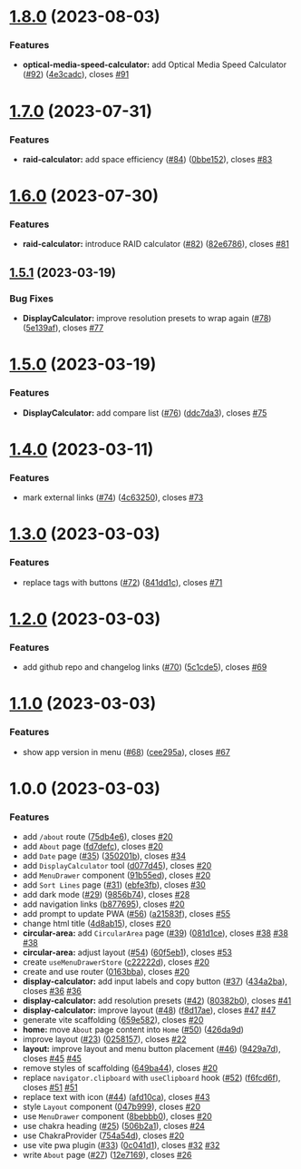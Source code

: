 # [1.8.0](https://github.com/Bikossor/poly.tools/compare/v1.7.0...v1.8.0) (2023-08-03)


### Features

* **optical-media-speed-calculator:** add Optical Media Speed Calculator ([#92](https://github.com/Bikossor/poly.tools/issues/92)) ([4e3cadc](https://github.com/Bikossor/poly.tools/commit/4e3cadc2832b6220486d8de639e15a0fcef17c82)), closes [#91](https://github.com/Bikossor/poly.tools/issues/91)

# [1.7.0](https://github.com/Bikossor/poly.tools/compare/v1.6.0...v1.7.0) (2023-07-31)


### Features

* **raid-calculator:** add space efficiency ([#84](https://github.com/Bikossor/poly.tools/issues/84)) ([0bbe152](https://github.com/Bikossor/poly.tools/commit/0bbe15200405016c2eef46b5df30e1a2c5d7c9ff)), closes [#83](https://github.com/Bikossor/poly.tools/issues/83)

# [1.6.0](https://github.com/Bikossor/poly.tools/compare/v1.5.1...v1.6.0) (2023-07-30)


### Features

* **raid-calculator:** introduce RAID calculator ([#82](https://github.com/Bikossor/poly.tools/issues/82)) ([82e6786](https://github.com/Bikossor/poly.tools/commit/82e678687fe207e3701f04a4cb87dad85966b11b)), closes [#81](https://github.com/Bikossor/poly.tools/issues/81)

## [1.5.1](https://github.com/Bikossor/poly.tools/compare/v1.5.0...v1.5.1) (2023-03-19)


### Bug Fixes

* **DisplayCalculator:** improve resolution presets to wrap again ([#78](https://github.com/Bikossor/poly.tools/issues/78)) ([5e139af](https://github.com/Bikossor/poly.tools/commit/5e139afe196244ba15efd890c8bb82eda0929e80)), closes [#77](https://github.com/Bikossor/poly.tools/issues/77)

# [1.5.0](https://github.com/Bikossor/poly.tools/compare/v1.4.0...v1.5.0) (2023-03-19)


### Features

* **DisplayCalculator:** add compare list ([#76](https://github.com/Bikossor/poly.tools/issues/76)) ([ddc7da3](https://github.com/Bikossor/poly.tools/commit/ddc7da3196cc8089136a14d49b7d328e118e345f)), closes [#75](https://github.com/Bikossor/poly.tools/issues/75)

# [1.4.0](https://github.com/Bikossor/poly.tools/compare/v1.3.0...v1.4.0) (2023-03-11)


### Features

* mark external links ([#74](https://github.com/Bikossor/poly.tools/issues/74)) ([4c63250](https://github.com/Bikossor/poly.tools/commit/4c63250510d5c51572a1b69fc4c29dd4c23e8de5)), closes [#73](https://github.com/Bikossor/poly.tools/issues/73)

# [1.3.0](https://github.com/Bikossor/poly.tools/compare/v1.2.0...v1.3.0) (2023-03-03)


### Features

* replace tags with buttons ([#72](https://github.com/Bikossor/poly.tools/issues/72)) ([841dd1c](https://github.com/Bikossor/poly.tools/commit/841dd1c173eab52fe3b84132bf257587abf22bda)), closes [#71](https://github.com/Bikossor/poly.tools/issues/71)

# [1.2.0](https://github.com/Bikossor/poly.tools/compare/v1.1.0...v1.2.0) (2023-03-03)


### Features

* add github repo and changelog links ([#70](https://github.com/Bikossor/poly.tools/issues/70)) ([5c1cde5](https://github.com/Bikossor/poly.tools/commit/5c1cde53742130b85abf0e91e654e02b79d4a9fd)), closes [#69](https://github.com/Bikossor/poly.tools/issues/69)

# [1.1.0](https://github.com/Bikossor/poly.tools/compare/v1.0.0...v1.1.0) (2023-03-03)


### Features

* show app version in menu ([#68](https://github.com/Bikossor/poly.tools/issues/68)) ([cee295a](https://github.com/Bikossor/poly.tools/commit/cee295a97f0d4dd13a70d480cf07e66d551c86aa)), closes [#67](https://github.com/Bikossor/poly.tools/issues/67)

# 1.0.0 (2023-03-03)


### Features

* add `/about` route ([75db4e6](https://github.com/Bikossor/poly.tools/commit/75db4e6f7f523c08c7a24528b51979dd8ab2410b)), closes [#20](https://github.com/Bikossor/poly.tools/issues/20)
* add `About` page ([fd7defc](https://github.com/Bikossor/poly.tools/commit/fd7defcfe6a8322f048766853b9c56f003a986c6)), closes [#20](https://github.com/Bikossor/poly.tools/issues/20)
* add `Date` page ([#35](https://github.com/Bikossor/poly.tools/issues/35)) ([350201b](https://github.com/Bikossor/poly.tools/commit/350201bce162bb95a8a5c1003ec469388244d648)), closes [#34](https://github.com/Bikossor/poly.tools/issues/34)
* add `DisplayCalculator` tool ([d077d45](https://github.com/Bikossor/poly.tools/commit/d077d453e3bb7ca0a3db223c61060627f08e63b3)), closes [#20](https://github.com/Bikossor/poly.tools/issues/20)
* add `MenuDrawer` component ([91b55ed](https://github.com/Bikossor/poly.tools/commit/91b55ed2aad5f29f36239c9b865ac5781c138641)), closes [#20](https://github.com/Bikossor/poly.tools/issues/20)
* add `Sort Lines` page ([#31](https://github.com/Bikossor/poly.tools/issues/31)) ([ebfe3fb](https://github.com/Bikossor/poly.tools/commit/ebfe3fb16c689e39bdd63e9243b75a8c0865b89a)), closes [#30](https://github.com/Bikossor/poly.tools/issues/30)
* add dark mode ([#29](https://github.com/Bikossor/poly.tools/issues/29)) ([9856b74](https://github.com/Bikossor/poly.tools/commit/9856b748caf6fabc14565c0250a5f084d92a4df1)), closes [#28](https://github.com/Bikossor/poly.tools/issues/28)
* add navigation links ([b877695](https://github.com/Bikossor/poly.tools/commit/b877695acf48ecd9a7a2ffd1c8b392d04fb4e1ab)), closes [#20](https://github.com/Bikossor/poly.tools/issues/20)
* add prompt to update PWA ([#56](https://github.com/Bikossor/poly.tools/issues/56)) ([a21583f](https://github.com/Bikossor/poly.tools/commit/a21583f64692d1078db224e0e6c6b146ba1744f6)), closes [#55](https://github.com/Bikossor/poly.tools/issues/55)
* change html title ([4d8ab15](https://github.com/Bikossor/poly.tools/commit/4d8ab1577df5900f1cbe11edbe551cdd5b9b1348)), closes [#20](https://github.com/Bikossor/poly.tools/issues/20)
* **circular-area:** add `CircularArea` page ([#39](https://github.com/Bikossor/poly.tools/issues/39)) ([081d1ce](https://github.com/Bikossor/poly.tools/commit/081d1ce0b8e0d90d07c625b7acf8d862058c9e23)), closes [#38](https://github.com/Bikossor/poly.tools/issues/38) [#38](https://github.com/Bikossor/poly.tools/issues/38) [#38](https://github.com/Bikossor/poly.tools/issues/38)
* **circular-area:** adjust layout ([#54](https://github.com/Bikossor/poly.tools/issues/54)) ([60f5eb1](https://github.com/Bikossor/poly.tools/commit/60f5eb1cde0ab1cb9878c509abf8eda24ae07a67)), closes [#53](https://github.com/Bikossor/poly.tools/issues/53)
* create `useMenuDrawerStore` ([c22222d](https://github.com/Bikossor/poly.tools/commit/c22222d59de6d7fe28ba78f7cc18dd7a4211c4cf)), closes [#20](https://github.com/Bikossor/poly.tools/issues/20)
* create and use router ([0163bba](https://github.com/Bikossor/poly.tools/commit/0163bba8543c436eea1a9f3f1262b8d1e4d0483b)), closes [#20](https://github.com/Bikossor/poly.tools/issues/20)
* **display-calculator:** add input labels and copy button ([#37](https://github.com/Bikossor/poly.tools/issues/37)) ([434a2ba](https://github.com/Bikossor/poly.tools/commit/434a2ba549e4bb9051e0718fde2c54c6bdea8e3b)), closes [#36](https://github.com/Bikossor/poly.tools/issues/36) [#36](https://github.com/Bikossor/poly.tools/issues/36)
* **display-calculator:** add resolution presets ([#42](https://github.com/Bikossor/poly.tools/issues/42)) ([80382b0](https://github.com/Bikossor/poly.tools/commit/80382b0228d1feaa1cb3d9cd67838de2fe350945)), closes [#41](https://github.com/Bikossor/poly.tools/issues/41)
* **display-calculator:** improve layout ([#48](https://github.com/Bikossor/poly.tools/issues/48)) ([f8d17ae](https://github.com/Bikossor/poly.tools/commit/f8d17ae1a276ac540b4ae7455999f5dc726a2427)), closes [#47](https://github.com/Bikossor/poly.tools/issues/47) [#47](https://github.com/Bikossor/poly.tools/issues/47)
* generate vite scaffolding ([659e582](https://github.com/Bikossor/poly.tools/commit/659e582c1ba82235c4ae2753b602ed1809a793e5)), closes [#20](https://github.com/Bikossor/poly.tools/issues/20)
* **home:** move `About` page content into `Home` ([#50](https://github.com/Bikossor/poly.tools/issues/50)) ([426da9d](https://github.com/Bikossor/poly.tools/commit/426da9df673f3088fe14877b2ec2d7f26aef08d2))
* improve layout ([#23](https://github.com/Bikossor/poly.tools/issues/23)) ([0258157](https://github.com/Bikossor/poly.tools/commit/02581575c44edd9bdb7420cdcb18a71ccff7d27f)), closes [#22](https://github.com/Bikossor/poly.tools/issues/22)
* **layout:** improve layout and menu button placement ([#46](https://github.com/Bikossor/poly.tools/issues/46)) ([9429a7d](https://github.com/Bikossor/poly.tools/commit/9429a7dbaadc1d2e498d6b2f580aedfb02164b9e)), closes [#45](https://github.com/Bikossor/poly.tools/issues/45) [#45](https://github.com/Bikossor/poly.tools/issues/45)
* remove styles of scaffolding ([649ba44](https://github.com/Bikossor/poly.tools/commit/649ba441948c60cea35045e8d2977ed4cd387ba3)), closes [#20](https://github.com/Bikossor/poly.tools/issues/20)
* replace `navigator.clipboard` with `useClipboard` hook ([#52](https://github.com/Bikossor/poly.tools/issues/52)) ([f6fcd6f](https://github.com/Bikossor/poly.tools/commit/f6fcd6f04bf9b8f8208091b557163f7e2f0c044a)), closes [#51](https://github.com/Bikossor/poly.tools/issues/51) [#51](https://github.com/Bikossor/poly.tools/issues/51)
* replace text with icon ([#44](https://github.com/Bikossor/poly.tools/issues/44)) ([afd10ca](https://github.com/Bikossor/poly.tools/commit/afd10cab0ba1aabaa561d6630871bcb35cac3df2)), closes [#43](https://github.com/Bikossor/poly.tools/issues/43)
* style `Layout` component ([047b999](https://github.com/Bikossor/poly.tools/commit/047b99942a9897f51b6a82d451db5b6363e89e69)), closes [#20](https://github.com/Bikossor/poly.tools/issues/20)
* use `MenuDrawer` component ([8bebbb0](https://github.com/Bikossor/poly.tools/commit/8bebbb0fc3bd69f2580ad1a6b96a44882c606bf8)), closes [#20](https://github.com/Bikossor/poly.tools/issues/20)
* use chakra heading ([#25](https://github.com/Bikossor/poly.tools/issues/25)) ([506b2a1](https://github.com/Bikossor/poly.tools/commit/506b2a1ab5bb82d9ae3c9ec7bf6ded1dccda9e66)), closes [#24](https://github.com/Bikossor/poly.tools/issues/24)
* use ChakraProvider ([754a54d](https://github.com/Bikossor/poly.tools/commit/754a54da6b738008f3f0a2a4192cb7c57d9dbac5)), closes [#20](https://github.com/Bikossor/poly.tools/issues/20)
* use vite pwa plugin ([#33](https://github.com/Bikossor/poly.tools/issues/33)) ([0c041d1](https://github.com/Bikossor/poly.tools/commit/0c041d131351a5a907f05b881bb436c1f4bd10c8)), closes [#32](https://github.com/Bikossor/poly.tools/issues/32) [#32](https://github.com/Bikossor/poly.tools/issues/32)
* write `About` page ([#27](https://github.com/Bikossor/poly.tools/issues/27)) ([12e7169](https://github.com/Bikossor/poly.tools/commit/12e716992431feb5c7487127e16f30db0c755ac8)), closes [#26](https://github.com/Bikossor/poly.tools/issues/26)
